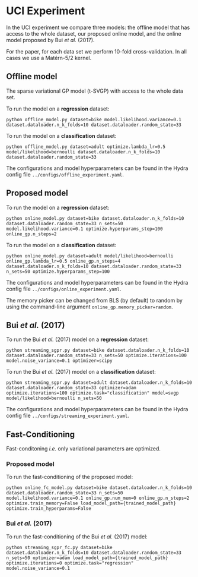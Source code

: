 # UCI Experiment

In the UCI experiment we compare three models: the offline model that has access to the whole dataset, our proposed online model, and the online model proposed by Bui *et al.* (2017).

For the paper, for each data set we perform 10-fold cross-validation. In all cases we use a Matérn-5/2 kernel.

## Offline model

The sparse variational GP model (t-SVGP) with access to the whole data set. 

To run the model on a **regression** dataset:
```
python offline_model.py dataset=bike model.likelihood.variance=0.1 dataset.dataloader.n_k_folds=10 dataset.dataloader.random_state=33
```
To run the model on a **classification** dataset:
```
python offline_model.py dataset=adult optimize.lambda_lr=0.5 model/likelihood=bernoulli dataset.dataloader.n_k_folds=10 dataset.dataloader.random_state=33
```

The configurations and model hyperparameters can be found in the Hydra config file `../configs/offline_experiment.yaml`. 

## Proposed model

To run the model on a **regression** dataset:
```
python online_model.py dataset=bike dataset.dataloader.n_k_folds=10 dataset.dataloader.random_state=33 n_sets=50 model.likelihood.variance=0.1 optimize.hyperparams_step=100 online_gp.n_steps=2
```
To run the model on a **classification** dataset:
```
python online_model.py dataset=adult model/likelihood=bernoulli online_gp.lambda_lr=0.5 online_gp.n_steps=4 dataset.dataloader.n_k_folds=10 dataset.dataloader.random_state=33 n_sets=50 optimize.hyperparams_step=100
```
The configurations and model hyperparameters can be found in the Hydra config file `../configs/online_experiment.yaml`.

The memory picker can be changed from BLS (by default) to random by using the command-line argument `online_gp.memory_picker=random`.

## Bui *et al.* (2017)

To run the Bui *et al.* (2017) model on a **regression** dataset:
```
python streaming_sgpr.py dataset=bike dataset.dataloader.n_k_folds=10 dataset.dataloader.random_state=33 n_sets=50 optimize.iterations=100 model.noise_variance=0.1 optimizer=scipy
```
To run the Bui *et al.* (2017) model on a **classification** dataset:
```
python streaming_sgpr.py dataset=adult dataset.dataloader.n_k_folds=10 dataset.dataloader.random_state=33 optimizer=adam optimize.iterations=100 optimize.task="classification" model=svgp model/likelihood=bernoulli n_sets=50
```
The configurations and model hyperparameters can be found in the Hydra config file `../configs/streaming_experiment.yaml`.

## Fast-Conditioning
Fast-conditoning _i.e._ only variational parameters are optimized.
### Proposed model
To run the fast-conditioning of the proposed model:
```
python online_fc_model.py dataset=bike dataset.dataloader.n_k_folds=10 dataset.dataloader.random_state=33 n_sets=50 model.likelihood.variance=0.1 online_gp.num_mem=0 online_gp.n_steps=2 optimize.train_memory=False load_model_path={trained_model_path} optimize.train_hyperparams=False
```

### Bui *et al.* (2017)
To run the fast-conditioning of the Bui _et al._ (2017) model:

```
python streaming_sgpr_fc.py dataset=bike dataset.dataloader.n_k_folds=10 dataset.dataloader.random_state=33 n_sets=50 optimizer=adam load_model_path={trained_model_path} optimize.iterations=0 optimize.task="regression" model.noise_variance=0.1
```
